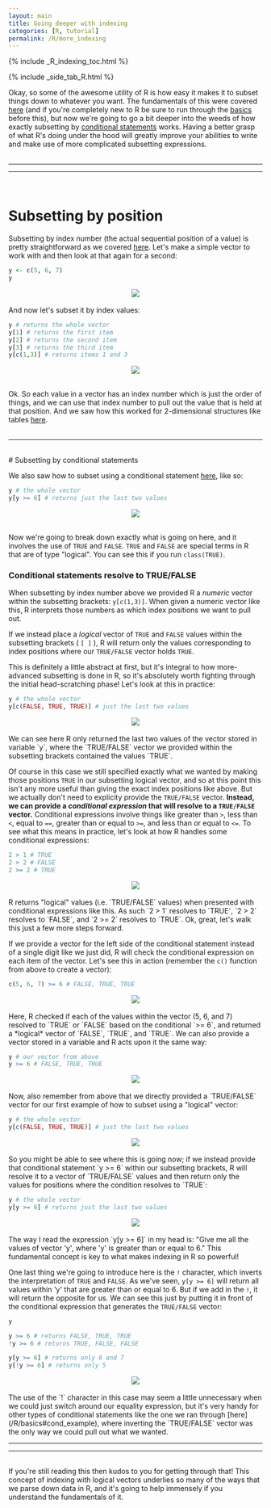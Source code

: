```yaml
---
layout: main
title: Going deeper with indexing
categories: [R, tutorial]
permalink: /R/more_indexing
---
```


{% include _R_indexing_toc.html %}

{% include _side_tab_R.html %}

Okay, so some of the awesome utility of R is how easy it makes it to subset things down to whatever you want. The fundamentals of this were covered [here](/R/basics#the-wonderful-world-of-indexing) (and if you're completely new to R be sure to run through the [basics](/R/basics) before this), but now we're going to go a bit deeper into the weeds of how exactly subsetting by [conditional statements](/R/basics#subsetting-by-conditional-statements) works. Having a better grasp of what R's doing under the hood will greatly improve your abilities to write and make use of more complicated subsetting expressions.
<br>
<br>

---
---
<br>

# Subsetting by position

Subsetting by index number (the actual sequential position of a value) is pretty straightforward as we covered [here](/R/basics#subsetting-by-position). Let's make a simple vector to work with and then look at that again for a second: 

```R
y <- c(5, 6, 7)
y
```

<center><img src="{{ site.url }}/images/R_vector.png"></center> 
<br>
And now let's subset it by index values:

```R
y # returns the whole vector
y[1] # returns the first item
y[2] # returns the second item
y[3] # returns the third item
y[c(1,3)] # returns items 1 and 3
```

<center><img src="{{ site.url }}/images/R_vec_index.png"></center> 
<br>

Ok. So each value in a vector has an index number which is just the order of things, and we can use that index number to pull out the value that is held at that position. And we saw how this worked for 2-dimensional structures like tables [here](/R/basics#subsetting-tables).  
<br>

---
<br>
# Subsetting by conditional statements

We also saw how to subset using a conditional statement [here](https://astrobiomike.github.io/R/basics#subsetting-by-conditional-statements), like so:

```R
y # the whole vector
y[y >= 6] # returns just the last two values
```

<center><img src="{{ site.url }}/images/R_vec_index_TF5.png"></center> 
<br>

Now we're going to break down exactly what is going on here, and it involves the use of `TRUE` and `FALSE`. `TRUE` and `FALSE` are special terms in R that are of type "logical". You can see this if you run `class(TRUE)`.  

### Conditional statements resolve to TRUE/FALSE

When subsetting by index number above we provided R a *numeric* vector within the subsetting brackets: `y[c(1,3)]`. When given a numeric vector like this, R interprets those numbers as which index positions we want to pull out.  

If we instead place a *logical* vector of `TRUE` and `FALSE` values within the subsetting brackets ( `[ ]` ), R will return only the values corresponding to index positions where our `TRUE/FALSE` vector holds `TRUE`.  

This is definitely a little abstract at first, but it's integral to how more-advanced subsetting is done in R, so it's absolutely worth fighting through the initial head-scratching phase! Let's look at this in practice:

```R
y # the whole vector
y[c(FALSE, TRUE, TRUE)] # just the last two values
```

<center><img src="{{ site.url }}/images/R_vec_index_TF1.png"></center> 
<br>
We can see here R only returned the last two values of the vector stored in variable `y`, where the `TRUE/FALSE` vector we provided within the subsetting brackets contained the values `TRUE`.  

Of course in this case we still specified exactly what we wanted by making those positions `TRUE` in our subsetting logical vector, and so at this point this isn't any more useful than giving the exact index positions like above. But we actually don't need to explicity provide the `TRUE/FALSE` vector. **Instead, we can provide a *conditional expression* that will resolve to a `TRUE/FALSE` vector.** Conditional expressions involve things like greater than `>`, less than `<`, equal to `==`, greater than or equal to `>=`, and less than or equal to `<=`. To see what this means in practice, let's look at how R handles some conditional expressions:

```R
2 > 1 # TRUE 
2 > 2 # FALSE
2 >= 2 # TRUE
```

<center><img src="{{ site.url }}/images/R_vec_index_TF2.png"></center> 
<br>
R returns "logical" values (i.e. `TRUE/FALSE` values) when presented with conditional expressions like this. As such `2 > 1` resolves to `TRUE`, `2 > 2` resolves to `FALSE`, and `2 >= 2` resolves to `TRUE`. Ok, great, let's walk this just a few more steps forward.  

If we provide a vector for the left side of the conditional statement instead of a single digit like we just did, R will check the conditional expression on each item of the vector. Let's see this in action (remember the `c()` function from above to create a vector):

```R
c(5, 6, 7) >= 6 # FALSE, TRUE, TRUE 
```

<center><img src="{{ site.url }}/images/R_vec_index_TF3.png"></center> 
<br>
Here, R checked if each of the values within the vector (5, 6, and 7) resolved to `TRUE` or `FALSE` based on the conditional `>= 6`, and returned a *logical* vector of `FALSE`, `TRUE`, and `TRUE`. We can also provide a vector stored in a variable and R acts upon it the same way:

```R
y # our vector from above
y >= 6 # FALSE, TRUE, TRUE
```

<center><img src="{{ site.url }}/images/R_vec_index_TF4.png"></center> 
<br>
Now, also remember from above that we directly provided a `TRUE/FALSE` vector for our first example of how to subset using a "logical" vector:  

```R
y # the whole vector
y[c(FALSE, TRUE, TRUE)] # just the last two values
```

<center><img src="{{ site.url }}/images/R_vec_index_TF1.png"></center> 
<br>
So you might be able to see where this is going now; if we instead provide that conditional statement `y >= 6` within our subsetting brackets, R will resolve it to a vector of `TRUE/FALSE` values and then return only the values for positions where the condition resolves to `TRUE`:

```R
y # the whole vector
y[y >= 6] # returns just the last two values
```

<center><img src="{{ site.url }}/images/R_vec_index_TF5.png"></center> 
<br>
The way I read the expression `y[y >= 6]` in my head is: "Give me all the values of vector 'y', where 'y' is greater than or equal to 6." This fundamental concept is key to what makes indexing in R so powerful!  

One last thing we're going to introduce here is the `!` character, which inverts the interpretation of `TRUE` and `FALSE`. As we've seen, `y[y >= 6]` will return all values within 'y' that are greater than or equal to 6. But if we add in the `!`, it will return the opposite for us. We can see this just by putting it in front of the conditional expression that generates the `TRUE/FALSE` vector:

```R
y

y >= 6 # returns FALSE, TRUE, TRUE
!y >= 6 # returns TRUE, FALSE, FALSE

y[y >= 6] # returns only 6 and 7
y[!y >= 6] # returns only 5
```

<center><img src="{{ site.url }}/images/R_vec_index_TF6_not.png"></center> 
<br>
The use of the `!` character in this case may seem a little unnecessary when we could just switch around our equality expression, but it's very handy for other types of conditional statements like the one we ran through [here](/R/basics#cond_example), where inverting the `TRUE/FALSE` vector was the only way we could pull out what we wanted. 
<br>

---
---
<br>
If you're still reading this then kudos to you for getting through that! This concept of indexing with logical vectors underlies so many of the ways that we parse down data in R, and it's going to help immensely if you understand the fundamentals of it.
